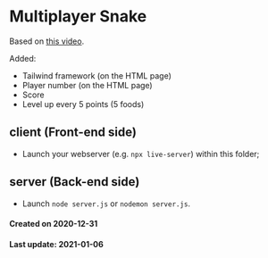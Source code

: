 # Multiplayer Snake 

Based on [this video](https://www.youtube.com/watch?v=ppcBIHv_ZPs).

Added:
- Tailwind framework (on the HTML page)
- Player number (on the HTML page)
- Score 
- Level up every 5 points (5 foods)

## client (Front-end side)

- Launch your webserver (e.g. `npx live-server`) within this folder;


## server (Back-end side)

- Launch `node server.js` or `nodemon server.js`.


#### Created on 2020-12-31
#### Last update: 2021-01-06
